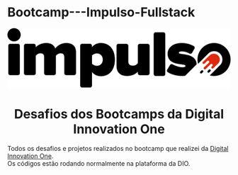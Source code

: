 # Bootcamp---Impulso-Fullstack

<!--Banner session-->
<p align="center">
  <img src="impulso-banner.png" alt="DIO" tittle="Digital Innovation One">
</p>

<!--About session-->
<h1 align="center">Desafios dos Bootcamps da Digital Innovation One</h1>

Todos os desafios e projetos realizados no bootcamp que realizei da [Digital Innovation One](https://digitalinnovation.one/).<br>
Os códigos estão rodando normalmente na plataforma da DIO.

